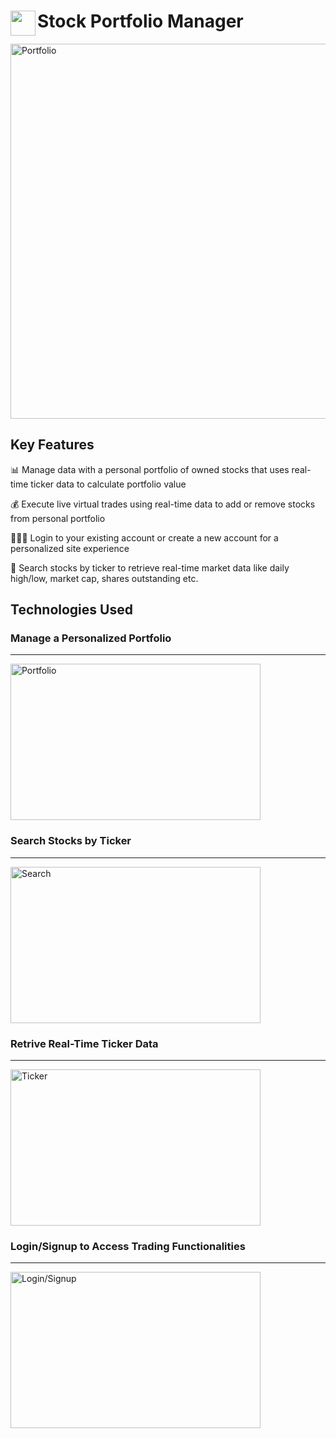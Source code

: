 <span align="left">
  <img src="https://cdn-icons-png.freepik.com/512/12071/12071716.png" width=40 height=40 align="left" />
  <h1 align="left">Stock Portfolio Manager</h1>
</span>

<img align="center" width="600" alt="Portfolio" src="https://github.com/user-attachments/assets/ab4b3776-2fc7-424c-aea5-32cdec9590f3">

## Key Features

<p>📊 Manage data with a personal portfolio of owned stocks that uses real-time ticker data to calculate portfolio value</p>
<p>💰 Execute live virtual trades using real-time data to add or remove stocks from personal portfolio</p>
<p>🧑🏻‍💻 Login to your existing account or create a new account for a personalized site experience</p>
<p>🔎 Search stocks by ticker to retrieve real-time market data like daily high/low, market cap, shares outstanding etc.</p>

## Technologies Used



### Manage a Personalized Portfolio

--- 

<img width="400" height="250" alt="Portfolio" src="https://github.com/user-attachments/assets/ab4b3776-2fc7-424c-aea5-32cdec9590f3">


### Search Stocks by Ticker

---

<img width="400" height="250" alt="Search" src="https://github.com/user-attachments/assets/9b3f9e6d-509d-4cc7-a0e7-1d0888590e69">

### Retrive Real-Time Ticker Data

---

<img width="400" height="250" alt="Ticker" src="https://github.com/user-attachments/assets/2212501f-fe88-40a5-95d7-011eb85b0608">


### Login/Signup to Access Trading Functionalities

---

<img width="400" height="250" alt="Login/Signup" src="https://github.com/user-attachments/assets/47674273-5d26-45f0-a195-c2505a9255e8">

